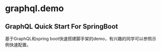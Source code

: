# graphql.demo
## GraphQL Quick Start For SpringBoot
基于GraphQL和spring boot快速搭建脚手架的demo，有兴趣的同学可以参照示例快速配置。